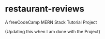# restaurant-reviews
A freeCodeCamp MERN Stack Tutorial Project 

(Updating this when I am done with the Project)
